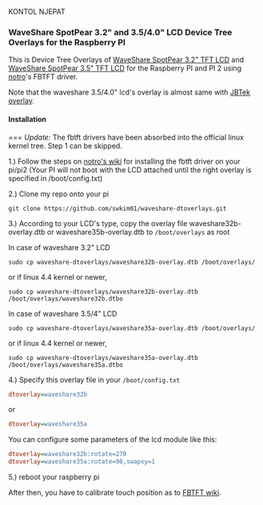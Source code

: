 KONTOL NJEPAT

### WaveShare SpotPear 3.2" and 3.5/4.0" LCD Device Tree Overlays for the Raspberry PI
This is Device Tree Overlays of [WaveShare SpotPear 3.2" TFT LCD](http://www.waveshare.com/product/modules/oleds-lcds/3.2inch-rpi-lcd-b.htm) and [WaveShare SpotPear 3.5" TFT LCD](http://www.waveshare.com/product/modules/oleds-lcds/3.5inch-rpi-lcd-a.htm) for the Raspberry PI and PI 2 using [notro](https://github.com/notro)'s FBTFT driver.

Note that the waveshare 3.5/4.0" lcd's overlay is almost same with [JBTek overlay](https://github.com/acidjazz/jbtekoverlay).

#### Installation
===
*_Update:_* The fbtft drivers have been absorbed into the official linux kernel tree. Step 1 can be skipped.

1.) Follow the steps on [notro's wiki](https://github.com/notro/fbtft/wiki#install) for installing the fbtft driver on your pi/pi2 (Your PI will not boot with the LCD attached until the right overlay is specified in /boot/config.txt)

2.) Clone my repo onto your pi
```shell
git clone https://github.com/swkim01/waveshare-dtoverlays.git
```

3.) According to your LCD's type, copy the overlay file waveshare32b-overlay.dtb or waveshare35b-overlay.dtb to `/boot/overlays` as root

In case of waveshare 3.2" LCD
```shell
sudo cp waveshare-dtoverlays/waveshare32b-overlay.dtb /boot/overlays/
```
or if linux 4.4 kernel or newer,
```shell
sudo cp waveshare-dtoverlays/waveshare32b-overlay.dtb /boot/overlays/waveshare32b.dtbo
```
In case of waveshare 3.5/4" LCD
```shell
sudo cp waveshare-dtoverlays/waveshare35a-overlay.dtb /boot/overlays/
```
or if linux 4.4 kernel or newer,
```shell
sudo cp waveshare-dtoverlays/waveshare35a-overlay.dtb /boot/overlays/waveshare35a.dtbo
```

4.) Specify this overlay file in your `/boot/config.txt`
```ini
dtoverlay=waveshare32b
```
or
```ini
dtoverlay=waveshare35a
```
You can configure some parameters of the lcd module like this:
```ini
dtoverlay=waveshare32b:rotate=270
dtoverlay=waveshare35a:rotate=90,swapxy=1
```

5.) reboot your raspberry pi

After then, you have to calibrate touch position as to [FBTFT wiki](https://github.com/notro/fbtft/wiki).
